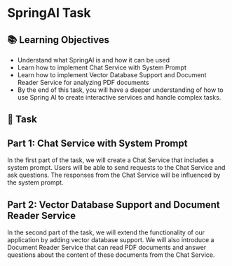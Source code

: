 # SpringAI Task

## 📚 Learning Objectives

- Understand what SpringAI is and how it can be used
- Learn how to implement Chat Service with System Prompt
- Learn how to implement Vector Database Support and Document Reader Service for analyzing PDF documents
- By the end of this task, you will have a deeper understanding of how to use Spring AI to create interactive services
  and
  handle complex tasks.

## 📑 Task

## Part 1: Chat Service with System Prompt

In the first part of the task, we will create a Chat Service that includes a system prompt. Users will be able to send
requests to the Chat Service and ask questions. The responses from the Chat Service will be influenced by the system
prompt.

## Part 2: Vector Database Support and Document Reader Service

In the second part of the task, we will extend the functionality of our application by adding vector database support.
We will also introduce a Document Reader Service that can read PDF documents and answer questions about the content of
these documents from the Chat Service.
